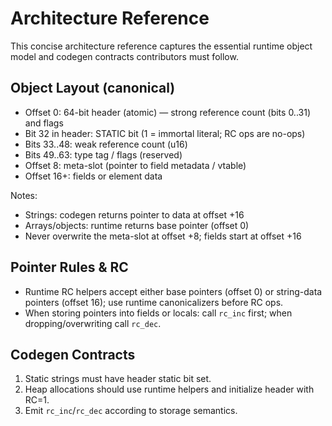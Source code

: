 # Architecture Reference

This concise architecture reference captures the essential runtime object model
and codegen contracts contributors must follow.

## Object Layout (canonical)

- Offset 0: 64-bit header (atomic) — strong reference count (bits 0..31) and flags
- Bit 32 in header: STATIC bit (1 = immortal literal; RC ops are no-ops)
- Bits 33..48: weak reference count (u16)
- Bits 49..63: type tag / flags (reserved)
- Offset 8: meta-slot (pointer to field metadata / vtable)
- Offset 16+: fields or element data

Notes:

- Strings: codegen returns pointer to data at offset +16
- Arrays/objects: runtime returns base pointer (offset 0)
- Never overwrite the meta-slot at offset +8; fields start at offset +16

## Pointer Rules & RC

- Runtime RC helpers accept either base pointers (offset 0) or string-data
  pointers (offset 16); use runtime canonicalizers before RC ops.
- When storing pointers into fields or locals: call `rc_inc` first; when
  dropping/overwriting call `rc_dec`.

## Codegen Contracts

1. Static strings must have header static bit set.
2. Heap allocations should use runtime helpers and initialize header with RC=1.
3. Emit `rc_inc`/`rc_dec` according to storage semantics.
